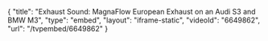 {
    "title": "Exhaust Sound: MagnaFlow European Exhaust on an Audi S3 and BMW M3",
    "type": "embed",
    "layout": "iframe-static",
    "videoId": "6649862",
    "url": "\/tvpembed\/6649862"
}